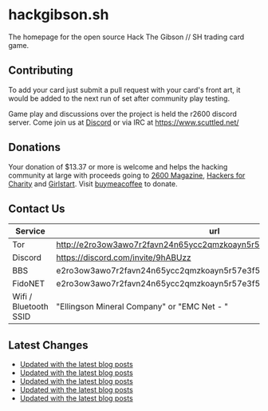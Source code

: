 # hackgibson.sh
The homepage for the open source Hack The Gibson // SH trading card game.


## Contributing

To add your card just submit a pull request with your card's front art, it would be added to the next run of set after community play testing.

Game play and discussions over the project is held the r2600 discord server. Come join us at [Discord](https://discord.com/invite/9hABUzz) or via IRC at https://www.scuttled.net/


## Donations

Your donation of $13.37 or more is welcome and helps the hacking community at large with proceeds going to [2600 Magazine](https://2600.com/), [Hackers for Charity](https://hackersforcharity.org) and [Girlstart](https://girlstart.org).  Visit [buymeacoffee](https://www.buymeacoffee.com/hackgibson.sh) to donate.


## Contact Us

Service | url
-|-
Tor | http://e2ro3ow3awo7r2favn24n65ycc2qmzkoayn5r57e3f56nvjwdcgg32ad.onion
Discord | https://discord.com/invite/9hABUzz
BBS | e2ro3ow3awo7r2favn24n65ycc2qmzkoayn5r57e3f56nvjwdcgg32ad.onion:23
FidoNET | e2ro3ow3awo7r2favn24n65ycc2qmzkoayn5r57e3f56nvjwdcgg32ad.onion:24554
Wifi / Bluetooth SSID | "Ellingson Mineral Company" or "EMC Net - <fidonet address>"

## Latest Changes
<!-- BLOG-POST-LIST:START -->
- [Updated with the latest blog posts](https://github.com/DFW2600/hackgibson.sh/commit/574411a347c31b416a742f626242afa5f7eac41d)
- [Updated with the latest blog posts](https://github.com/DFW2600/hackgibson.sh/commit/8d45e33912a822cc1388fc518bace2fea592f901)
- [Updated with the latest blog posts](https://github.com/DFW2600/hackgibson.sh/commit/b28801c82d804725b7647e60c48e1ac408a16dbb)
- [Updated with the latest blog posts](https://github.com/DFW2600/hackgibson.sh/commit/e2f3bb5d2897bb17af4306dd096c37530af6bcf7)
- [Updated with the latest blog posts](https://github.com/DFW2600/hackgibson.sh/commit/c802afabf8e2214b11c55db8f0d015895e1677a3)
<!-- BLOG-POST-LIST:END -->
